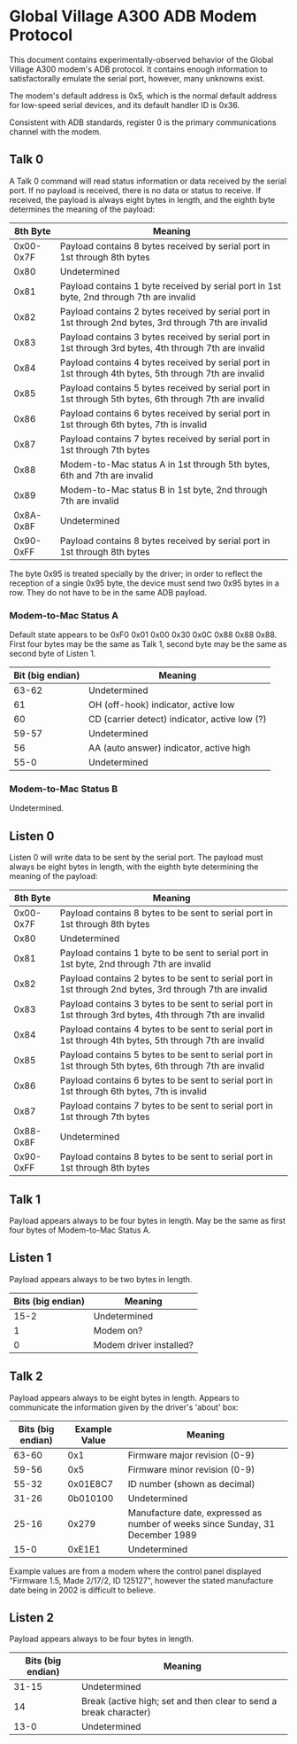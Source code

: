 # Global Village A300 ADB Modem Protocol

This document contains experimentally-observed behavior of the Global Village A300 modem's ADB protocol.  It contains enough information to satisfactorally emulate the serial port, however, many unknowns exist.

The modem's default address is 0x5, which is the normal default address for low-speed serial devices, and its default handler ID is 0x36.

Consistent with ADB standards, register 0 is the primary communications channel with the modem.

## Talk 0

A Talk 0 command will read status information or data received by the serial port.  If no payload is received, there is no data or status to receive.  If received, the payload is always eight bytes in length, and the eighth byte determines the meaning of the payload:

| 8th Byte  | Meaning                                                                                                |
| --------- | ------------------------------------------------------------------------------------------------------ |
| 0x00-0x7F | Payload contains 8 bytes received by serial port in 1st through 8th bytes                              |
| 0x80      | Undetermined                                                                                           |
| 0x81      | Payload contains 1 byte received by serial port in 1st byte, 2nd through 7th are invalid               |
| 0x82      | Payload contains 2 bytes received by serial port in 1st through 2nd bytes, 3rd through 7th are invalid |
| 0x83      | Payload contains 3 bytes received by serial port in 1st through 3rd bytes, 4th through 7th are invalid |
| 0x84      | Payload contains 4 bytes received by serial port in 1st through 4th bytes, 5th through 7th are invalid |
| 0x85      | Payload contains 5 bytes received by serial port in 1st through 5th bytes, 6th through 7th are invalid |
| 0x86      | Payload contains 6 bytes received by serial port in 1st through 6th bytes, 7th is invalid              |
| 0x87      | Payload contains 7 bytes received by serial port in 1st through 7th bytes                              |
| 0x88      | Modem-to-Mac status A in 1st through 5th bytes, 6th and 7th are invalid                                |
| 0x89      | Modem-to-Mac status B in 1st byte, 2nd through 7th are invalid                                         |
| 0x8A-0x8F | Undetermined                                                                                           |
| 0x90-0xFF | Payload contains 8 bytes received by serial port in 1st through 8th bytes                              |

The byte 0x95 is treated specially by the driver; in order to reflect the reception of a single 0x95 byte, the device must send two 0x95 bytes in a row.  They do not have to be in the same ADB payload.

### Modem-to-Mac Status A

Default state appears to be 0xF0 0x01 0x00 0x30 0x0C 0x88 0x88 0x88.  First four bytes may be the same as Talk 1, second byte may be the same as second byte of Listen 1.

| Bit (big endian) | Meaning                                       |
| ---------------- | --------------------------------------------- |
| 63-62            | Undetermined                                  |
| 61               | OH (off-hook) indicator, active low           |
| 60               | CD (carrier detect) indicator, active low (?) |
| 59-57            | Undetermined                                  |
| 56               | AA (auto answer) indicator, active high       |
| 55-0             | Undetermined                                  |

### Modem-to-Mac Status B

Undetermined.

## Listen 0

Listen 0 will write data to be sent by the serial port.  The payload must always be eight bytes in length, with the eighth byte determining the meaning of the payload:

| 8th Byte  | Meaning                                                                                                  |
| --------- | -------------------------------------------------------------------------------------------------------- |
| 0x00-0x7F | Payload contains 8 bytes to be sent to serial port in 1st through 8th bytes                              |
| 0x80      | Undetermined                                                                                             |
| 0x81      | Payload contains 1 byte to be sent to serial port in 1st byte, 2nd through 7th are invalid               |
| 0x82      | Payload contains 2 bytes to be sent to serial port in 1st through 2nd bytes, 3rd through 7th are invalid |
| 0x83      | Payload contains 3 bytes to be sent to serial port in 1st through 3rd bytes, 4th through 7th are invalid |
| 0x84      | Payload contains 4 bytes to be sent to serial port in 1st through 4th bytes, 5th through 7th are invalid |
| 0x85      | Payload contains 5 bytes to be sent to serial port in 1st through 5th bytes, 6th through 7th are invalid |
| 0x86      | Payload contains 6 bytes to be sent to serial port in 1st through 6th bytes, 7th is invalid              |
| 0x87      | Payload contains 7 bytes to be sent to serial port in 1st through 7th bytes                              |
| 0x88-0x8F | Undetermined                                                                                             |
| 0x90-0xFF | Payload contains 8 bytes to be sent to serial port in 1st through 8th bytes                              |

## Talk 1

Payload appears always to be four bytes in length.  May be the same as first four bytes of Modem-to-Mac Status A.

## Listen 1

Payload appears always to be two bytes in length.

| Bits (big endian) | Meaning                 |
| ----------------- | ----------------------- |
| 15-2              | Undetermined            |
| 1                 | Modem on?               |
| 0                 | Modem driver installed? |

## Talk 2

Payload appears always to be eight bytes in length.  Appears to communicate the information given by the driver's 'about' box:

| Bits (big endian) | Example Value | Meaning                                                                       |
| ----------------- | ------------- | ----------------------------------------------------------------------------- |
| 63-60             | 0x1           | Firmware major revision (0-9)                                                 |
| 59-56             | 0x5           | Firmware minor revision (0-9)                                                 |
| 55-32             | 0x01E8C7      | ID number (shown as decimal)                                                  |
| 31-26             | 0b010100      | Undetermined                                                                  |
| 25-16             | 0x279         | Manufacture date, expressed as number of weeks since Sunday, 31 December 1989 |
| 15-0              | 0xE1E1        | Undetermined                                                                  |

Example values are from a modem where the control panel displayed "Firmware 1.5, Made 2/17/2, ID 125127", however the stated manufacture date being in 2002 is difficult to believe.

## Listen 2

Payload appears always to be four bytes in length.

| Bits (big endian) | Meaning                                                           |
| ----------------- | ----------------------------------------------------------------- |
| 31-15             | Undetermined                                                      |
| 14                | Break (active high; set and then clear to send a break character) |
| 13-0              | Undetermined                                                      |
